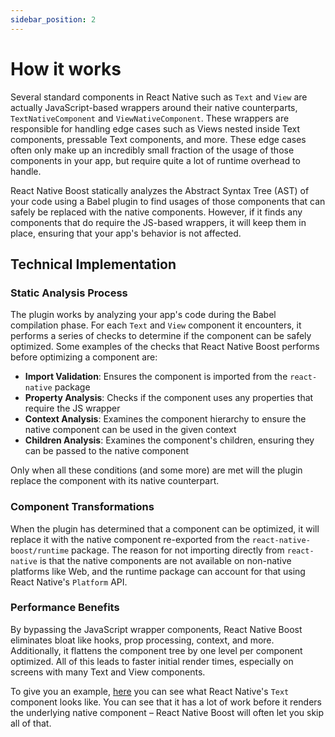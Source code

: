 ```yaml
---
sidebar_position: 2
---
```


# How it works

Several standard components in React Native such as `Text` and `View` are actually JavaScript-based wrappers around their native counterparts, `TextNativeComponent` and `ViewNativeComponent`. These wrappers are responsible for handling edge cases such as Views nested inside Text components, pressable Text components, and more. These edge cases often only make up an incredibly small fraction of the usage of those components in your app, but require quite a lot of runtime overhead to handle.

React Native Boost statically analyzes the Abstract Syntax Tree (AST) of your code using a Babel plugin to find usages of those components that can safely be replaced with the native components. However, if it finds any components that do require the JS-based wrappers, it will keep them in place, ensuring that your app's behavior is not affected.

## Technical Implementation

### Static Analysis Process

The plugin works by analyzing your app's code during the Babel compilation phase. For each `Text` and `View` component it encounters, it performs a series of checks to determine if the component can be safely optimized. Some examples of the checks that React Native Boost performs before optimizing a component are:

- **Import Validation**: Ensures the component is imported from the `react-native` package
- **Property Analysis**: Checks if the component uses any properties that require the JS wrapper
- **Context Analysis**: Examines the component hierarchy to ensure the native component can be used in the given context
- **Children Analysis**: Examines the component's children, ensuring they can be passed to the native component

Only when all these conditions (and some more) are met will the plugin replace the component with its native counterpart.

### Component Transformations

When the plugin has determined that a component can be optimized, it will replace it with the native component re-exported from the `react-native-boost/runtime` package. The reason for not importing directly from `react-native` is that the native components are not available on non-native platforms like Web, and the runtime package can account for that using React Native's `Platform` API.

### Performance Benefits

By bypassing the JavaScript wrapper components, React Native Boost eliminates bloat like hooks, prop processing, context, and more. Additionally, it flattens the component tree by one level per component optimized. All of this leads to faster initial render times, especially on screens with many Text and View components.

To give you an example, [here](https://github.com/facebook/react-native/blob/main/packages/react-native/Libraries/Text/Text.js) you can see what React Native's `Text` component looks like. You can see that it has a lot of work before it renders the underlying native component – React Native Boost will often let you skip all of that.
